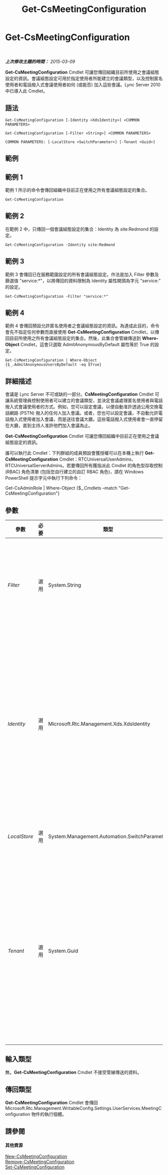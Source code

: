 ﻿---
title: Get-CsMeetingConfiguration
TOCTitle: Get-CsMeetingConfiguration
ms:assetid: 3aa2d905-0ce0-4675-8543-c7bb9b4a3d1a
ms:mtpsurl: https://technet.microsoft.com/zh-tw/library/Gg425875(v=OCS.15)
ms:contentKeyID: 49290639
ms.date: 08/10/2015
mtps_version: v=OCS.15
ms.translationtype: HT
---

# Get-CsMeetingConfiguration

 

_**上次修改主題的時間：** 2015-03-09_

**Get-CsMeetingConfiguration** Cmdlet 可讓您傳回組織目前所使用之會議組態設定的資訊。會議組態設定可用於指定使用者所能建立的會議類型，以及控制匿名使用者和電話撥入式會議使用者如何 (或能否) 加入這些會議。Lync Server 2010 中已導入此 Cmdlet。

## 語法

    Get-CsMeetingConfiguration [-Identity <XdsIdentity>] <COMMON PARAMETERS>

    Get-CsMeetingConfiguration [-Filter <String>] <COMMON PARAMETERS>

    COMMON PARAMETERS: [-LocalStore <SwitchParameter>] [-Tenant <Guid>]

## 範例

## 範例 1

範例 1 所示的命令會傳回組織中目前正在使用之所有會議組態設定的集合。

    Get-CsMeetingConfiguration

## 範例 2

在範例 2 中，只傳回一個會議組態設定的集合：Identity 為 site:Redmond 的設定。

    Get-CsMeetingConfiguration -Identity site:Redmond

## 範例 3

範例 3 會傳回已在服務範圍設定的所有會議組態設定。作法是加入 Filter 參數及篩選值 "service:\*"，以將傳回的資料限制為 Identity 屬性開頭為字元 "service:" 的設定。

    Get-CsMeetingConfiguration -Filter "service:*"

## 範例 4

範例 4 會傳回預設允許匿名使用者之會議組態設定的資訊。為達成此目的，命令會先不指定任何參數而直接使用 **Get-CsMeetingConfiguration** Cmdlet，以傳回目前所使用之所有會議組態設定的集合。然後，此集合會管線傳送到 **Where-Object** Cmdlet，這會只選取 AdmitAnonymousByDefault 屬性等於 True 的設定。

    Get-CsMeetingConfiguration | Where-Object {$_.AdmitAnonymousUsersByDefault -eq $True}

## 詳細描述

會議是 Lync Server 不可或缺的一部分。**CsMeetingConfiguration** Cmdlet 可讓系統管理員控制使用者可以建立的會議類型，並決定會議處理匿名使用者與電話撥入式會議使用者的方式。例如，您可以設定會議，以便自動准許透過公用交換電話網路 (PSTN) 撥入的任何人加入會議。或者，您也可以設定會議，不自動允許電話撥入式使用者加入會議，而是送往會議大廳。這些電話撥入式使用者會一直停留在大廳，直到主持人准許他們加入會議為止。

**Get-CsMeetingConfiguration** Cmdlet 可讓您傳回組織中目前正在使用之會議組態設定的資訊。

誰可以執行此 Cmdlet：下列群組的成員預設會獲授權可以在本機上執行 **Get-CsMeetingConfiguration** Cmdlet：RTCUniversalUserAdmins、RTCUniversalServerAdmins。若要傳回所有獲指派此 Cmdlet 的角色型存取控制 (RBAC) 角色清單 (包括您自行建立的自訂 RBAC 角色)，請在 Windows PowerShell 提示字元中執行下列命令：

Get-CsAdminRole | Where-Object {$\_.Cmdlets –match "Get-CsMeetingConfiguration"}

## 參數


<table>
<colgroup>
<col style="width: 25%" />
<col style="width: 25%" />
<col style="width: 25%" />
<col style="width: 25%" />
</colgroup>
<thead>
<tr class="header">
<th>參數</th>
<th>必要</th>
<th>類型</th>
<th>說明</th>
</tr>
</thead>
<tbody>
<tr class="odd">
<td><p><em>Filter</em></p></td>
<td><p>選用</p></td>
<td><p>System.String</p></td>
<td><p>可讓您使用萬用字元傳回一或多個會議組態設定集合。若要傳回在網站範圍設定的所有設定集合，請使用下列語法：-Filter site:*。若要傳回在 Identity (唯一可以當做篩選依據的屬性) 中任何位置出現字串值 &quot;EMEA&quot; 的所有設定集合，請使用下列語法：-Filter *EMEA*。</p></td>
</tr>
<tr class="even">
<td><p><em>Identity</em></p></td>
<td><p>選用</p></td>
<td><p>Microsoft.Rtc.Management.Xds.XdsIdentity</p></td>
<td><p>表示您要傳回之會議組態設定集合的唯一識別碼。若要參考全域設定，請使用下列語法：-Identity global。若要參考在網站範圍設定的集合，請使用類似下列的語法：-Identity site:Redmond。在服務範圍設定的設定可以使用類似如下的語法來擷取：-Identity service:UserServer:atl-cs-001.litwareinc.com。</p>
<p>若未指定此參數，則 <strong>Get-CsMeetingConfiguration</strong> Cmdlet 將會傳回用於組織之所有會議設定的集合。</p>
<p>請注意，如有指定 Identity，即無法使用萬用字元。如果您必須使用萬用字元，請改為包含 Filter 參數。</p></td>
</tr>
<tr class="odd">
<td><p><em>LocalStore</em></p></td>
<td><p>選用</p></td>
<td><p>System.Management.Automation.SwitchParameter</p></td>
<td><p>從中央管理存放區的本機複本擷取會議組態資料，而非從中央管理存放區本身擷取。</p></td>
</tr>
<tr class="even">
<td><p><em>Tenant</em></p></td>
<td><p>選用</p></td>
<td><p>System.Guid</p></td>
<td><p>要擷取其會議組態設定之 Office 365 租用戶帳戶的全域唯一識別碼 (GUID)。</p>
<p>例如：</p>
<p>–Tenant &quot;38aad667-af54-4397-aaa7-e94c79ec2308&quot;</p>
<p>您可以執行此命令來傳回每位租用戶的租用戶識別碼：</p>
<p>Get-CsTenant | Select-Object DisplayName, TenantID</p>
<p>倘若使用的是 Windows PowerShell 遠端工作階段並僅連線至 商務用 Skype Online，則無需包含 Tenant 參數。相反地，系統將會根據您的連線資訊自動填入租用戶識別碼。Tenant 參數主要用於混合式部署。</p></td>
</tr>
</tbody>
</table>


## 輸入類型

無。**Get-CsMeetingConfiguration** Cmdlet 不接受管線傳送的資料。

## 傳回類型

**Get-CsMeetingConfiguration** Cmdlet 會傳回 Microsoft.Rtc.Management.WritableConfig.Settings.UserServices.MeetingConfiguration 物件的執行個體。

## 請參閱

#### 其他資源

[New-CsMeetingConfiguration](new-csmeetingconfiguration.md)  
[Remove-CsMeetingConfiguration](remove-csmeetingconfiguration.md)  
[Set-CsMeetingConfiguration](set-csmeetingconfiguration.md)


